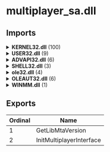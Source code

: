 # multiplayer_sa.dll

## Imports

<details><summary><b>KERNEL32.dll</b> (100)</summary><p>

| Ordinal | Name |
| ------- | ---- |
| 576 | GetFileAttributesA |
| 601 | GetFullPathNameW |
| 622 | GetLongPathNameW |
| 1139 | ReadFile |
| 1306 | SetFileAttributesA |
| 134 | CloseHandle |
| 609 | GetLastError |
| 1330 | SetLastError |
| 1101 | QueryPerformanceCounter |
| 862 | InitializeCriticalSection |
| 305 | EnterCriticalSection |
| 957 | LeaveCriticalSection |
| 272 | DeleteCriticalSection |
| 535 | GetCurrentProcess |
| 536 | GetCurrentProcessId |
| 1420 | TerminateProcess |
| 539 | GetCurrentThread |
| 540 | GetCurrentThreadId |
| 1044 | OpenThread |
| 773 | GetThreadTimes |
| 743 | GetSystemTime |
| 610 | GetLocalTime |
| 1484 | VirtualProtect |
| 396 | FindNextFileW |
| 629 | GetModuleHandleA |
| 686 | GetProcAddress |
| 961 | LoadLibraryA |
| 813 | GlobalAlloc |
| 831 | GlobalUnlock |
| 824 | GlobalLock |
| 975 | LocalFree |
| 252 | CreateToolhelp32Snapshot |
| 1068 | Process32FirstW |
| 1070 | Process32NextW |
| 1436 | Thread32First |
| 1437 | Thread32Next |
| 932 | K32GetModuleInformation |
| 1296 | SetEndOfFile |
| 846 | HeapSize |
| 727 | GetStringTypeW |
| 1354 | SetStdHandle |
| 415 | FlushFileBuffers |
| 692 | GetProcessHeap |
| 426 | FreeEnvironmentStringsW |
| 567 | GetEnvironmentStringsW |
| 471 | GetCommandLineW |
| 470 | GetCommandLineA |
| 449 | GetCPInfo |
| 663 | GetOEMCP |
| 373 | FindClose |
| 203 | CreateFileW |
| 1405 | Sleep |
| 628 | GetModuleFileNameW |
| 1495 | WaitForSingleObject |
| 434 | GetACP |
| 907 | IsValidCodePage |
| 379 | FindFirstFileExW |
| 588 | GetFileSizeEx |
| 490 | GetConsoleCP |
| 1315 | SetFilePointerEx |
| 1136 | ReadConsoleW |
| 508 | GetConsoleMode |
| 945 | LCMapStringW |
| 1554 | WriteFile |
| 844 | HeapReAlloc |
| 265 | DecodePointer |
| 837 | HeapAlloc |
| 841 | HeapFree |
| 1496 | WaitForSingleObjectEx |
| 863 | InitializeCriticalSectionAndSpinCount |
| 191 | CreateEventW |
| 1438 | TlsAlloc |
| 1440 | TlsGetValue |
| 1441 | TlsSetValue |
| 1439 | TlsFree |
| 745 | GetSystemTimeAsFileTime |
| 632 | GetModuleHandleW |
| 1302 | SetEvent |
| 1222 | ResetEvent |
| 902 | IsProcessorFeaturePresent |
| 895 | IsDebuggerPresent |
| 1453 | UnhandledExceptionFilter |
| 1389 | SetUnhandledExceptionFilter |
| 720 | GetStartupInfoW |
| 867 | InitializeSListHead |
| 1007 | MultiByteToWideChar |
| 1534 | WideCharToMultiByte |
| 1049 | OutputDebugStringW |
| 301 | EncodePointer |
| 427 | FreeLibrary |
| 963 | LoadLibraryExW |
| 876 | InterlockedFlushSList |
| 1122 | RaiseException |
| 1235 | RtlUnwind |
| 350 | ExitProcess |
| 631 | GetModuleHandleExW |
| 722 | GetStdHandle |
| 590 | GetFileType |
| 1553 | WriteConsoleW |
| 186 | CreateDirectoryW |

</p></details>
<details><summary><b>USER32.dll</b> (9)</summary><p>

| Ordinal | Name |
| ------- | ---- |
| 305 | GetClientRect |
| 663 | OpenClipboard |
| 323 | GetDesktopWindow |
| 77 | ClientToScreen |
| 795 | SetClipboardData |
| 79 | CloseClipboard |
| 646 | MessageBoxW |
| 232 | EmptyClipboard |
| 491 | GetWindowRect |

</p></details>
<details><summary><b>ADVAPI32.dll</b> (6)</summary><p>

| Ordinal | Name |
| ------- | ---- |
| 665 | RegQueryValueExW |
| 652 | RegOpenKeyExW |
| 638 | RegFlushKey |
| 612 | RegCreateKeyExW |
| 603 | RegCloseKey |
| 681 | RegSetValueExW |

</p></details>
<details><summary><b>SHELL32.dll</b> (3)</summary><p>

| Ordinal | Name |
| ------- | ---- |
| 435 | ShellExecuteA |
| 438 | ShellExecuteExW |
| 344 | SHGetFolderPathW |

</p></details>
<details><summary><b>ole32.dll</b> (4)</summary><p>

| Ordinal | Name |
| ------- | ---- |
| 40 | CoCreateInstance |
| 94 | CoInitializeEx |
| 95 | CoInitializeSecurity |
| 132 | CoSetProxyBlanket |

</p></details>
<details><summary><b>OLEAUT32.dll</b> (6)</summary><p>

| Ordinal | Name |
| ------- | ---- |
| 6 |  |
| 7 |  |
| 2 |  |
| 150 |  |
| 12 |  |
| 9 |  |

</p></details>
<details><summary><b>WINMM.dll</b> (1)</summary><p>

| Ordinal | Name |
| ------- | ---- |
| 148 | timeGetTime |

</p></details>

## Exports


| Ordinal | Name |
| ------- | ---- |
| 1 | GetLibMtaVersion |
| 2 | InitMultiplayerInterface |

</p></details>
